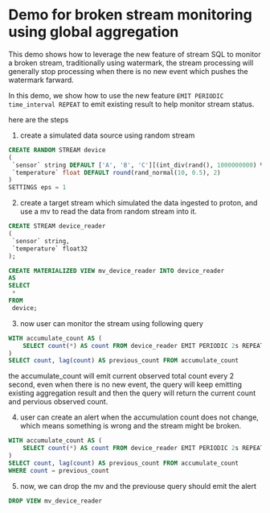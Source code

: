 
# Demo for broken stream monitoring using global aggregation

This demo shows how to leverage the new feature of stream SQL to monitor a broken stream, traditionally using watermark, the stream processing will generally stop processing when there is no new event which pushes the watermark farward.

In this demo, we show how to use the new feature `EMIT PERIODIC time_interval REPEAT` to emit existing result to help monitor stream status.

here are the steps

1. create a simulated data source using random stream

```sql
CREATE RANDOM STREAM device
(
 `sensor` string DEFAULT ['A', 'B', 'C'][(int_div(rand(), 1000000000) % 3) + 1],
 `temperature` float DEFAULT round(rand_normal(10, 0.5), 2)
)
SETTINGS eps = 1
```

2. create a target stream which simulated the data ingested to proton, and use a mv to read the data from random stream into it.

```sql
CREATE STREAM device_reader
(
 `sensor` string,
 `temperature` float32
);

CREATE MATERIALIZED VIEW mv_device_reader INTO device_reader
AS
SELECT
 *
FROM
 device;
```

3. now user can monitor the stream using following query

```sql
WITH accumulate_count AS (
    SELECT count(*) AS count FROM device_reader EMIT PERIODIC 2s REPEAT
)
SELECT count, lag(count) AS previous_count FROM accumulate_count
```

the accumulate_count will emit current observed total count every 2 second, even when there is no new event, the query will keep emitting existing aggregation result
and then the query will return the current count and pervious observed count.

4. user can create an alert when the accumulation count does not change, which means something is wrong and the stream might be broken.

```sql
WITH accumulate_count AS (
    SELECT count(*) AS count FROM device_reader EMIT PERIODIC 2s REPEAT
)
SELECT count, lag(count) AS previous_count FROM accumulate_count
WHERE count = previous_count
```

5. now, we can drop the mv and the previouse query should emit the alert

```sql
DROP VIEW mv_device_reader
```


